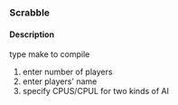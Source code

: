 ### Scrabble 

#### Description 

type make to compile
1. enter number of players
2. enter players' name 
3. specify CPUS/CPUL for two kinds of AI
